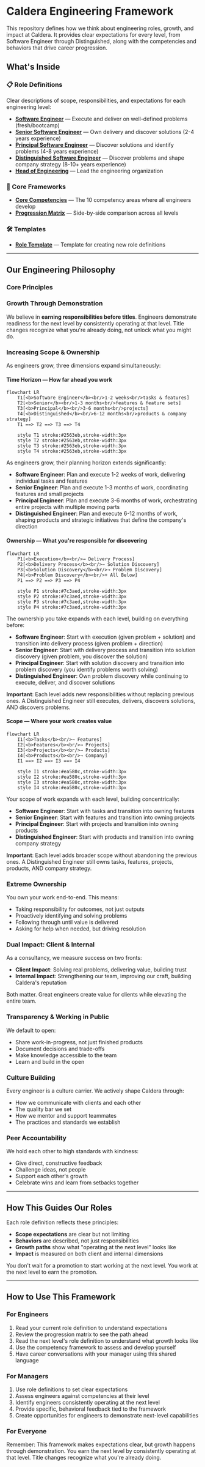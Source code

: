 # Caldera Engineering Framework

This repository defines how we think about engineering roles, growth, and impact at Caldera. It provides clear expectations for every level, from Software Engineer through Distinguished, along with the competencies and behaviors that drive career progression.

## What's Inside

### 📋 Role Definitions
Clear descriptions of scope, responsibilities, and expectations for each engineering level:
- **[Software Engineer](roles/software-engineer.md)** — Execute and deliver on well-defined problems (fresh/bootcamp)
- **[Senior Software Engineer](roles/senior-software-engineer.md)** — Own delivery and discover solutions (2-4 years experience)
- **[Principal Software Engineer](roles/principal-software-engineer.md)** — Discover solutions and identify problems (4-8 years experience)
- **[Distinguished Software Engineer](roles/distinguished-software-engineer.md)** — Discover problems and shape company strategy (8-10+ years experience)
- **[Head of Engineering](roles/head-of-engineering.md)** — Lead the engineering organization

### 🎯 Core Frameworks
- **[Core Competencies](frameworks/competencies.md)** — The 10 competency areas where all engineers develop
- **[Progression Matrix](frameworks/progression-matrix.md)** — Side-by-side comparison across all levels

### 🛠️ Templates
- **[Role Template](templates/role-template.md)** — Template for creating new role definitions

---

## Our Engineering Philosophy

### Core Principles

### Growth Through Demonstration
We believe in **earning responsibilities before titles**. Engineers demonstrate readiness for the next level by consistently operating at that level. Title changes recognize what you're already doing, not unlock what you might do.

### Increasing Scope & Ownership
As engineers grow, three dimensions expand simultaneously:

#### Time Horizon — How far ahead you work

```mermaid
flowchart LR
    T1[<b>Software Engineer</b><br/>1-2 weeks<br/>tasks & features]
    T2[<b>Senior</b><br/>1-3 months<br/>features & feature sets]
    T3[<b>Principal</b><br/>3-6 months<br/>projects]
    T4[<b>Distinguished</b><br/>6-12 months<br/>products & company strategy]
    T1 ==> T2 ==> T3 ==> T4

    style T1 stroke:#2563eb,stroke-width:3px
    style T2 stroke:#2563eb,stroke-width:3px
    style T3 stroke:#2563eb,stroke-width:3px
    style T4 stroke:#2563eb,stroke-width:3px
```

As engineers grow, their planning horizon extends significantly:

- **Software Engineer**: Plan and execute 1-2 weeks of work, delivering individual tasks and features
- **Senior Engineer**: Plan and execute 1-3 months of work, coordinating features and small projects
- **Principal Engineer**: Plan and execute 3-6 months of work, orchestrating entire projects with multiple moving parts
- **Distinguished Engineer**: Plan and execute 6-12 months of work, shaping products and strategic initiatives that define the company's direction

#### Ownership — What you're responsible for discovering

```mermaid
flowchart LR
    P1[<b>Execution</b><br/>→ Delivery Process]
    P2[<b>Delivery Process</b><br/>→ Solution Discovery]
    P3[<b>Solution Discovery</b><br/>→ Problem Discovery]
    P4[<b>Problem Discovery</b><br/>+ All Below]
    P1 ==> P2 ==> P3 ==> P4

    style P1 stroke:#7c3aed,stroke-width:3px
    style P2 stroke:#7c3aed,stroke-width:3px
    style P3 stroke:#7c3aed,stroke-width:3px
    style P4 stroke:#7c3aed,stroke-width:3px
```

The ownership you take expands with each level, building on everything before:

- **Software Engineer**: Start with execution (given problem + solution) and transition into delivery process (given problem + direction)
- **Senior Engineer**: Start with delivery process and transition into solution discovery (given problem, you discover the solution)
- **Principal Engineer**: Start with solution discovery and transition into problem discovery (you identify problems worth solving)
- **Distinguished Engineer**: Own problem discovery while continuing to execute, deliver, and discover solutions

**Important**: Each level adds new responsibilities without replacing previous ones. A Distinguished Engineer still executes, delivers, discovers solutions, AND discovers problems.

#### Scope — Where your work creates value

```mermaid
flowchart LR
    I1[<b>Tasks</b><br/>→ Features]
    I2[<b>Features</b><br/>→ Projects]
    I3[<b>Projects</b><br/>→ Products]
    I4[<b>Products</b><br/>→ Company]
    I1 ==> I2 ==> I3 ==> I4

    style I1 stroke:#ea580c,stroke-width:3px
    style I2 stroke:#ea580c,stroke-width:3px
    style I3 stroke:#ea580c,stroke-width:3px
    style I4 stroke:#ea580c,stroke-width:3px
```

Your scope of work expands with each level, building concentrically:

- **Software Engineer**: Start with tasks and transition into owning features
- **Senior Engineer**: Start with features and transition into owning projects
- **Principal Engineer**: Start with projects and transition into owning products
- **Distinguished Engineer**: Start with products and transition into owning company strategy

**Important**: Each level adds broader scope without abandoning the previous ones. A Distinguished Engineer still owns tasks, features, projects, products, AND company strategy.

### Extreme Ownership
You own your work end-to-end. This means:
- Taking responsibility for outcomes, not just outputs
- Proactively identifying and solving problems
- Following through until value is delivered
- Asking for help when needed, but driving resolution

### Dual Impact: Client & Internal
As a consultancy, we measure success on two fronts:
- **Client Impact**: Solving real problems, delivering value, building trust
- **Internal Impact**: Strengthening our team, improving our craft, building Caldera's reputation

Both matter. Great engineers create value for clients while elevating the entire team.

### Transparency & Working in Public
We default to open:
- Share work-in-progress, not just finished products
- Document decisions and trade-offs
- Make knowledge accessible to the team
- Learn and build in the open

### Culture Building
Every engineer is a culture carrier. We actively shape Caldera through:
- How we communicate with clients and each other
- The quality bar we set
- How we mentor and support teammates
- The practices and standards we establish

### Peer Accountability
We hold each other to high standards with kindness:
- Give direct, constructive feedback
- Challenge ideas, not people
- Support each other's growth
- Celebrate wins and learn from setbacks together

---

## How This Guides Our Roles

Each role definition reflects these principles:
- **Scope expectations** are clear but not limiting
- **Behaviors** are described, not just responsibilities
- **Growth paths** show what "operating at the next level" looks like
- **Impact** is measured on both client and internal dimensions

You don't wait for a promotion to start working at the next level. You work at the next level to earn the promotion.

---

## How to Use This Framework

### For Engineers
1. Read your current role definition to understand expectations
2. Review the progression matrix to see the path ahead
3. Read the next level's role definition to understand what growth looks like
4. Use the competency framework to assess and develop yourself
5. Have career conversations with your manager using this shared language

### For Managers
1. Use role definitions to set clear expectations
2. Assess engineers against competencies at their level
3. Identify engineers consistently operating at the next level
4. Provide specific, behavioral feedback tied to the framework
5. Create opportunities for engineers to demonstrate next-level capabilities

### For Everyone
Remember: This framework makes expectations clear, but growth happens through demonstration. You earn the next level by consistently operating at that level. Title changes recognize what you're already doing.